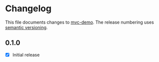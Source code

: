 # Changelog

This file documents changes to [mvc-demo](https://your.repo.url.here). The release numbering uses [semantic versioning](http://semver.org).

## 0.1.0

- [X] Initial release
